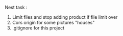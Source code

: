 Nest task :

1. Limit files and stop adding product if file limit over
2. Cors origin for some pictures "houses"
3. .gitignore for this project
